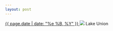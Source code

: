```yaml
---
layout: post
---
```


<p>
  <a href="/302">
    <time>{{ page.date | date: "%e %B, %Y" }}</time>
  </a>
  <a href="/302"><img src="{{ site.assets_url }}/302.jpg"/></a>
  <span>Lake Union</span>
</p>
